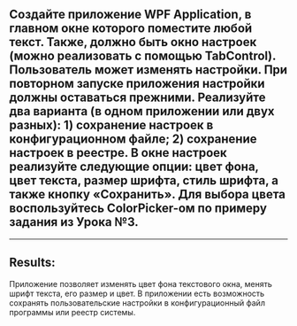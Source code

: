 ﻿Создайте приложение WPF Application, в главном окне которого поместите любой текст. Также,
должно быть окно настроек (можно реализовать с помощью TabControl). Пользователь может
изменять настройки. При повторном запуске приложения настройки должны оставаться
прежними. Реализуйте два варианта (в одном приложении или двух разных): 1) сохранение
настроек в конфигурационном файле; 2) сохранение настроек в реестре.
    В окне настроек реализуйте следующие опции: цвет фона, цвет текста, размер шрифта, стиль
шрифта, а также кнопку «Сохранить». Для выбора цвета воспользуйтесь ColorPicker-ом по
примеру задания из Урока №3.
--------------------------------------------------------------------------------------------------
--------------------------------------------------------------------------------------------------
Results:
--------------------------------------------------------------------------------------------------
Приложение позволяет изменять цвет фона текстового окна, менять шрифт текста, его размер и цвет.
В приложении есть возможность сохранять пользовательские настройки в конфигурационный файл программы или реестр системы.